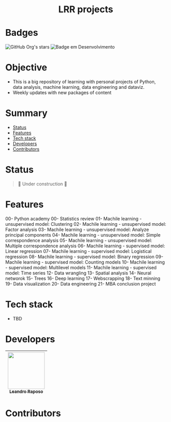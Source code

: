 <h1 align="center"> LRR projects </h1>

# Badges
![GitHub Org's stars](https://img.shields.io/github/stars/leandro-raposo?style=social)
![Badge em Desenvolvimento](http://img.shields.io/static/v1?label=STATUS&message=WORK%20IN%20PROGRESS&color=GREEN&style=for-the-badge)

# Objective
- This is a big repository of learning with personal projects of Python, data analysis, machine learning, data engineering and dataviz.
- Weekly updates with new packages of content

# Summary 

* [Status](#status)
* [Features](#features)
* [Tech stack](#tech-stack)
* [Developers](#developers)
* [Contributors](#contributors)


# Status
> :construction: Under construction :construction:

# Features
00- Python academy
00- Statistics review
01- Machile learning - unsupervised model: Clustering
02- Machile learning - unsupervised model: Factor analysis
03- Machile learning - unsupervised model: Analyze principal components
04- Machile learning - unsupervised model: Simple correspondence analysis
05- Machile learning - unsupervised model: Multiple correspondence analysis
06- Machile learning - supervised model: Linear regression
07- Machile learning - supervised model: Logistical regression
08- Machile learning - supervised model: Binary regression
09- Machile learning - supervised model: Counting models
10- Machile learning - supervised model: Multilevel models
11- Machile learning - supervised model: Time series
12- Data wrangling
13- Spatial analysis
14- Neural networok
15- Trees
16- Deep learning
17- Webscrapping
18- Text minning
19- Data visualization
20- Data engineering
21- MBA conclusion project

# Tech stack
- TBD

# Developers
| [<img src="https://avatars.githubusercontent.com/u/79737458?v=4" width=115><br><sub>Leandro Raposo</sub>](https://github.com/leandro-raposo) |
| :---: |

# Contributors
